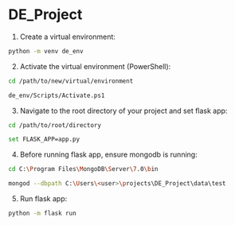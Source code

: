 # DE_Project

1. Create a virtual environment:
```bash
python -m venv de_env
```
2. Activate the virtual environment (PowerShell):
```bash
cd /path/to/new/virtual/environment
```
```bash
de_env/Scripts/Activate.ps1
```
3. Navigate to the root directory of your project and set flask app:
```bash
cd /path/to/root/directory
```
```bash
set FLASK_APP=app.py
```
4. Before running flask app, ensure mongodb is running:
```bash
cd C:\Program Files\MongoDB\Server\7.0\bin
```
```bash
mongod --dbpath C:\Users\<user>\projects\DE_Project\data\test
```
5. Run flask app:
```bash
python -m flask run
```

